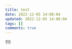 ```yaml
---
title: test
date: 2022-12-05 14:08:04
updated: 2022-12-05 14:08:04
tags: []
comments: true
---
```

1﻿11